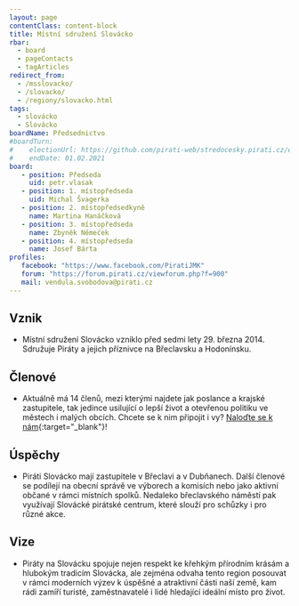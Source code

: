 ```yaml
---
layout: page
contentClass: content-block
title: Místní sdružení Slovácko
rbar:
  - board
  - pageContacts
  - tagArticles
redirect_from:
  - /msslovacko/
  - /slovacko/
  - /regiony/slovacko.html
tags:
  - slovácko
  - Slovácko
boardName: Předsednictvo
#boardTurn:
#    electionUrl: https://github.com/pirati-web/stredocesky.pirati.cz/edit/master/kladno/index.md
#    endDate: 01.02.2021
board:
   - position: Předseda
     uid: petr.vlasak
   - position: 1. místopředseda
     uid: Michal Švagerka
   - position: 2. místopředsedkyně
     name: Martina Hanáčková
   - position: 3. místopředseda
     name: Zbyněk Němeček 
   - position: 4. místopředseda
     name: Josef Bárta 
profiles:
   facebook: "https://www.facebook.com/PiratiJMK"
   forum: "https://forum.pirati.cz/viewforum.php?f=900"
   mail: vendula.svobodova@pirati.cz
---
```


## **Vznik**

- Místní sdružení Slovácko vzniklo před sedmi lety 29. března 2014. Sdružuje Piráty a jejich příznivce na Břeclavsku a Hodonínsku. 

## **Členové**

- Aktuálně má 14 členů, mezi kterými najdete jak poslance a krajské zastupitele, tak jedince usilující o lepší život a otevřenou politiku ve městech i malých obcích. Chcete se k nim připojit i vy? [Naloďte se k nám](https://nalodeni.pirati.cz/){:target="_blank"}!

## **Úspěchy**

- Piráti Slovácko mají zastupitele v Břeclavi a v Dubňanech. Další členové se podílejí na obecní správě ve výborech a komisích nebo jako aktivní občané v rámci místních spolků. Nedaleko břeclavského náměstí pak využívají Slovácké pirátské centrum, které slouží pro schůzky i pro různé akce.

## **Vize**

- Piráty na Slovácku spojuje nejen respekt ke křehkým přírodním krásám a hlubokým tradicím Slovácka, ale zejména odvaha tento region posouvat v rámci moderních výzev k úspěšné a atraktivní části naší země, kam rádi zamíří turisté, zaměstnavatelé i lidé hledající ideální místo pro život.
